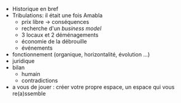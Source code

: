 * Historique en bref
* Tribulations: il était une fois Amabla
     * prix libre -> conséquences
     * recherche d'un *business model*
     * 3 locaux et 2 déménagements
     * économie de la débrouille
     * événements
* fonctionnement (organique, horizontalité, évolution ...) 
* juridique
* bilan
    * humain
    * contradictions
* a vous de jouer : créer votre propre espace, un espace qui vous re(a)ssemble
